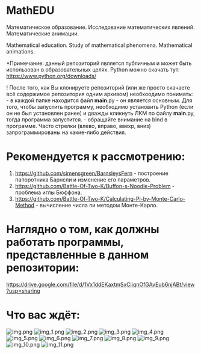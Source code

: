 # MathEDU
Математическое образование. Исследование математических явлений. Математические анимации.

Mathematical education. Study of mathematical phenomena. Mathematical animations.

*Примечание: данный репозиторий является публичным и может быть использован в образовательных целях.
             Python можно скачать тут: https://www.python.org/downloads/
             
! После того, как Вы клонируете репозиторий (или же просто скачаете всё содержимое репозитория одним архивом) необхоодимо понимать:
      - в каждой папке находится файл __main__.py - он является основным. Для того, чтобы запустить программу, необходимо 
        установить Python (если он не был установлен ранее) и дважды кликнуть ЛКМ по файлу __main__.py, тогда программа запустится.
      - обращайте внимание на bind в программе. Часто стрелки (влево, вправо, ввехр, вниз) запрограммированы на какие-либо действия.
             

# Рекомендуется к рассмотрению:
1. https://github.com/simensgreen/BarnsleysFern - построение папоротника Барнсли и изменение его параметров.
2. https://github.com/Battle-Of-Two-K/Buffon-s-Noodle-Problem - проблема иглы Бюффона.
3. https://github.com/Battle-Of-Two-K/Calculating-Pi-by-Monte-Carlo-Method - вычисление числа пи методом Монте-Карло.

# Наглядно о том, как должны работать программы, представленные в данном репозитории:
https://drive.google.com/file/d/1Vx1ddEKaxtmSxCiiqnOfGAvEub6njABt/view?usp=sharing

# Что вас ждёт:
![img.png](img.png)
![img_1.png](img_1.png)
![img_2.png](img_2.png)
![img_3.png](img_3.png)
![img_4.png](img_4.png)
![img_5.png](img_5.png)
![img_6.png](img_6.png)
![img_7.png](img_7.png)
![img_8.png](img_8.png)
![img_9.png](img_9.png)
![img_10.png](img_10.png)
![img_11.png](img_11.png)
